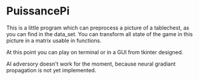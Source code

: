 # PuissancePi

This is a little program which can preprocess a picture of a tablechest, as you can find in the data_set.
You can transform all state of the game in this picture in a matrix usable in functions.

At this point you can play on terminal or in a GUI from tkinter designed.

AI adversory doesn't work for the moment, because neural gradiant propagation is not yet implemented.
